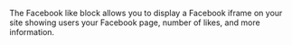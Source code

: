 The Facebook like block allows you to display a Facebook iframe on your site showing users your Facebook page, number of likes, and more information.